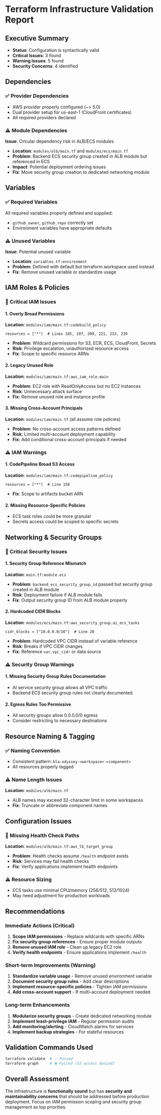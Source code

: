 # Terraform Infrastructure Validation Report

## Executive Summary
- **Status**: Configuration is syntactically valid
- **Critical Issues**: 3 found
- **Warning Issues**: 5 found
- **Security Concerns**: 4 identified

## Dependencies

### ✅ Provider Dependencies
- AWS provider properly configured (~> 5.0)
- Dual provider setup for us-east-1 (CloudFront certificates)
- All required providers declared

### ⚠️ Module Dependencies
**Issue**: Circular dependency risk in ALB/ECS modules
- **Location**: `modules/alb/main.tf` and `modules/ecs/main.tf`
- **Problem**: Backend ECS security group created in ALB module but referenced in ECS
- **Impact**: Potential deployment ordering issues
- **Fix**: Move security group creation to dedicated networking module

## Variables

### ✅ Required Variables
All required variables properly defined and supplied:
- `github_owner`, `github_repo` correctly set
- Environment variables have appropriate defaults

### ⚠️ Unused Variables
**Issue**: Potential unused variable
- **Location**: `variables.tf:environment`
- **Problem**: Defined with default but terraform.workspace used instead
- **Fix**: Remove unused variable or standardize usage

## IAM Roles & Policies

### 🔴 Critical IAM Issues

#### 1. Overly Broad Permissions
**Location**: `modules/iam/main.tf:codebuild_policy`
```hcl
resources = ["*"]  # Lines 185, 197, 209, 221, 233, 239
```
- **Problem**: Wildcard permissions for S3, ECR, ECS, CloudFront, Secrets
- **Risk**: Privilege escalation, unauthorized resource access
- **Fix**: Scope to specific resource ARNs

#### 2. Legacy Unused Role
**Location**: `modules/iam/main.tf:aws_iam_role.main`
- **Problem**: EC2 role with ReadOnlyAccess but no EC2 instances
- **Risk**: Unnecessary attack surface
- **Fix**: Remove unused role and instance profile

#### 3. Missing Cross-Account Principals
**Location**: `modules/iam/main.tf` (all assume role policies)
- **Problem**: No cross-account access patterns defined
- **Risk**: Limited multi-account deployment capability
- **Fix**: Add conditional cross-account principals if needed

### ⚠️ IAM Warnings

#### 1. CodePipeline Broad S3 Access
**Location**: `modules/iam/main.tf:codepipeline_policy`
```hcl
resources = ["*"]  # Line 158
```
- **Fix**: Scope to artifacts bucket ARN

#### 2. Missing Resource-Specific Policies
- ECS task roles could be more granular
- Secrets access could be scoped to specific secrets

## Networking & Security Groups

### 🔴 Critical Security Issues

#### 1. Security Group Reference Mismatch
**Location**: `main.tf:module.ecs`
- **Problem**: `backend_ecs_security_group_id` passed but security group created in ALB module
- **Risk**: Deployment failure if ALB module fails
- **Fix**: Output security group ID from ALB module properly

#### 2. Hardcoded CIDR Blocks
**Location**: `modules/ecs/main.tf:aws_security_group.ai_ecs_tasks`
```hcl
cidr_blocks = ["10.0.0.0/16"]  # Line 20
```
- **Problem**: Hardcoded VPC CIDR instead of variable reference
- **Risk**: Breaks if VPC CIDR changes
- **Fix**: Reference `var.vpc_cidr` or data source

### ⚠️ Security Group Warnings

#### 1. Missing Security Group Rules Documentation
- AI service security group allows all VPC traffic
- Backend ECS security group rules not clearly documented

#### 2. Egress Rules Too Permissive
- All security groups allow 0.0.0.0/0 egress
- Consider restricting to necessary destinations

## Resource Naming & Tagging

### ✅ Naming Convention
- Consistent pattern: `bla-odyssey-<workspace>-<component>`
- All resources properly tagged

### ⚠️ Name Length Issues
**Location**: `modules/alb/main.tf`
- ALB names may exceed 32-character limit in some workspaces
- **Fix**: Truncate or abbreviate component names

## Configuration Issues

### 🔴 Missing Health Check Paths
**Location**: `modules/alb/main.tf:aws_lb_target_group`
- **Problem**: Health checks assume `/health` endpoint exists
- **Risk**: Services may fail health checks
- **Fix**: Verify applications implement health endpoints

### ⚠️ Resource Sizing
- ECS tasks use minimal CPU/memory (256/512, 512/1024)
- May need adjustment for production workloads

## Recommendations

### Immediate Actions (Critical)
1. **Scope IAM permissions** - Replace wildcards with specific ARNs
2. **Fix security group references** - Ensure proper module outputs
3. **Remove unused IAM role** - Clean up legacy EC2 role
4. **Verify health endpoints** - Ensure applications implement `/health`

### Short-term Improvements (Warning)
1. **Standardize variable usage** - Remove unused environment variable
2. **Document security group rules** - Add clear descriptions
3. **Implement resource-specific policies** - Tighten IAM permissions
4. **Add cross-account support** - If multi-account deployment needed

### Long-term Enhancements
1. **Modularize security groups** - Create dedicated networking module
2. **Implement least-privilege IAM** - Regular permission audits
3. **Add monitoring/alerting** - CloudWatch alarms for services
4. **Implement backup strategies** - For stateful resources

## Validation Commands Used
```bash
terraform validate  # ✅ Passed
terraform graph     # ❌ Failed (S3 access denied)
```

## Overall Assessment
The infrastructure is **functionally sound** but has **security and maintainability concerns** that should be addressed before production deployment. Focus on IAM permission scoping and security group management as top priorities.